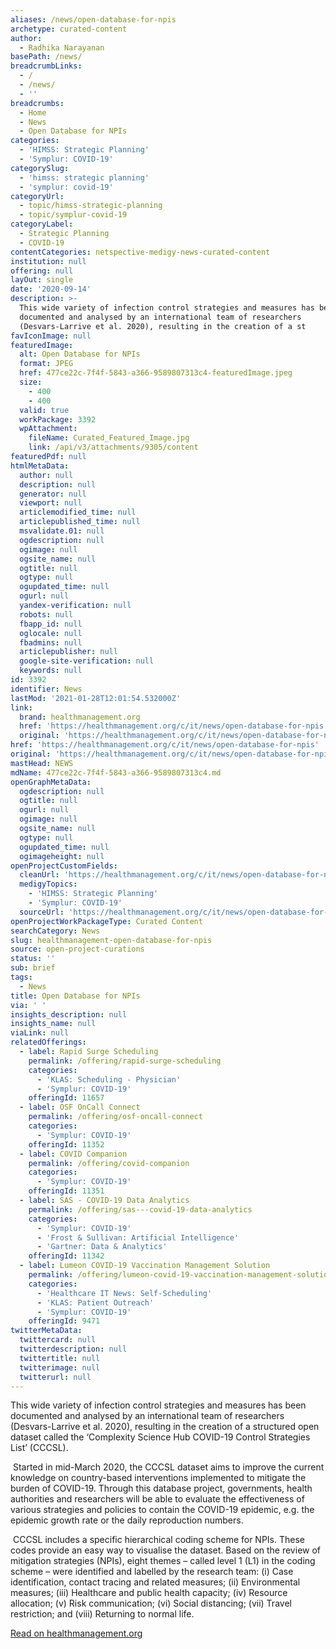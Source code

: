 ```yaml
---
aliases: /news/open-database-for-npis
archetype: curated-content
author:
  - Radhika Narayanan
basePath: /news/
breadcrumbLinks:
  - /
  - /news/
  - ''
breadcrumbs:
  - Home
  - News
  - Open Database for NPIs
categories:
  - 'HIMSS: Strategic Planning'
  - 'Symplur: COVID-19'
categorySlug:
  - 'himss: strategic planning'
  - 'symplur: covid-19'
categoryUrl:
  - topic/himss-strategic-planning
  - topic/symplur-covid-19
categoryLabel:
  - Strategic Planning
  - COVID-19
contentCategories: netspective-medigy-news-curated-content
institution: null
offering: null
layOut: single
date: '2020-09-14'
description: >-
  This wide variety of infection control strategies and measures has been
  documented and analysed by an international team of researchers
  (Desvars-Larrive et al. 2020), resulting in the creation of a st
favIconImage: null
featuredImage:
  alt: Open Database for NPIs
  format: JPEG
  href: 477ce22c-7f4f-5843-a366-9589807313c4-featuredImage.jpeg
  size:
    - 400
    - 400
  valid: true
  workPackage: 3392
  wpAttachment:
    fileName: Curated_Featured_Image.jpg
    link: /api/v3/attachments/9305/content
featuredPdf: null
htmlMetaData:
  author: null
  description: null
  generator: null
  viewport: null
  articlemodified_time: null
  articlepublished_time: null
  msvalidate.01: null
  ogdescription: null
  ogimage: null
  ogsite_name: null
  ogtitle: null
  ogtype: null
  ogupdated_time: null
  ogurl: null
  yandex-verification: null
  robots: null
  fbapp_id: null
  oglocale: null
  fbadmins: null
  articlepublisher: null
  google-site-verification: null
  keywords: null
id: 3392
identifier: News
lastMod: '2021-01-28T12:01:54.532000Z'
link:
  brand: healthmanagement.org
  href: 'https://healthmanagement.org/c/it/news/open-database-for-npis'
  original: 'https://healthmanagement.org/c/it/news/open-database-for-npis'
href: 'https://healthmanagement.org/c/it/news/open-database-for-npis'
original: 'https://healthmanagement.org/c/it/news/open-database-for-npis'
mastHead: NEWS
mdName: 477ce22c-7f4f-5843-a366-9589807313c4.md
openGraphMetaData:
  ogdescription: null
  ogtitle: null
  ogurl: null
  ogimage: null
  ogsite_name: null
  ogtype: null
  ogupdated_time: null
  ogimageheight: null
openProjectCustomFields:
  cleanUrl: 'https://healthmanagement.org/c/it/news/open-database-for-npis'
  medigyTopics:
    - 'HIMSS: Strategic Planning'
    - 'Symplur: COVID-19'
  sourceUrl: 'https://healthmanagement.org/c/it/news/open-database-for-npis'
openProjectWorkPackageType: Curated Content
searchCategory: News
slug: healthmanagement-open-database-for-npis
source: open-project-curations
status: ''
sub: brief
tags:
  - News
title: Open Database for NPIs
via: ' '
insights_description: null
insights_name: null
viaLink: null
relatedOfferings:
  - label: Rapid Surge Scheduling
    permalink: /offering/rapid-surge-scheduling
    categories:
      - 'KLAS: Scheduling - Physician'
      - 'Symplur: COVID-19'
    offeringId: 11657
  - label: OSF OnCall Connect
    permalink: /offering/osf-oncall-connect
    categories:
      - 'Symplur: COVID-19'
    offeringId: 11352
  - label: COVID Companion
    permalink: /offering/covid-companion
    categories:
      - 'Symplur: COVID-19'
    offeringId: 11351
  - label: SAS - COVID-19 Data Analytics
    permalink: /offering/sas---covid-19-data-analytics
    categories:
      - 'Symplur: COVID-19'
      - 'Frost & Sullivan: Artificial Intelligence'
      - 'Gartner: Data & Analytics'
    offeringId: 11342
  - label: Lumeon COVID-19 Vaccination Management Solution
    permalink: /offering/lumeon-covid-19-vaccination-management-solution
    categories:
      - 'Healthcare IT News: Self-Scheduling'
      - 'KLAS: Patient Outreach'
      - 'Symplur: COVID-19'
    offeringId: 9471
twitterMetaData:
  twittercard: null
  twitterdescription: null
  twittertitle: null
  twitterimage: null
  twitterurl: null
---
```

<p>This wide variety of infection control strategies and measures has been documented and analysed by an international team of researchers (Desvars-Larrive et al. 2020), resulting in the creation of a structured open dataset called the ‘Complexity Science Hub COVID-19 Control Strategies List’ (CCCSL).</p><p>&nbsp;Started in mid-March 2020, the CCCSL dataset aims to improve the current knowledge on country-based interventions implemented to mitigate the burden of COVID-19. Through this database project, governments, health authorities and researchers will be able to evaluate the effectiveness of various strategies and policies to contain the COVID-19 epidemic, e.g. the epidemic growth rate or the daily reproduction numbers.</p><p>&nbsp;CCCSL includes a specific hierarchical coding scheme for NPIs. These codes provide an easy way to visualise the dataset. Based on the review of mitigation strategies (NPIs), eight themes – called level 1 (L1) in the coding scheme – were identified and labelled by the research team: (i) Case identification, contact tracing and related measures; (ii) Environmental measures; (iii) Healthcare and public health capacity; (iv) Resource allocation; (v) Risk communication; (vi) Social distancing; (vii) Travel restriction; and (viii) Returning to normal life.</p><p><a href="https://healthmanagement.org/c/it/news/open-database-for-npis">Read on healthmanagement.org</a></p>